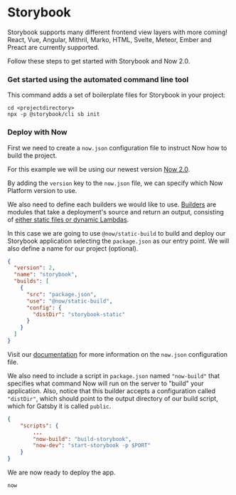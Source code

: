 # Storybook

Storybook supports many different frontend view layers with more coming! React, Vue, Angular, Mithril, Marko, HTML, Svelte, Meteor, Ember and Preact are currently supported. 

Follow these steps to get started with Storybook and Now 2.0.

### Get started using the automated command line tool

This command adds a set of boilerplate files for Storybook in your project:

```
cd <projectdirectory>
npx -p @storybook/cli sb init
```

### Deploy with Now

First we need to create a `now.json` configuration file to instruct Now how to build the project.

For this example we will be using our newest version [Now 2.0](https://zeit.co/now).

By adding the `version` key to the `now.json` file, we can specify which Now Platform version to use.

We also need to define each builders we would like to use. [Builders](https://zeit.co/docs/v2/deployments/builders/overview/) are modules that take a deployment's source and return an output, consisting of [either static files or dynamic Lambdas](https://zeit.co/docs/v2/deployments/builds/#sources-and-outputs).

In this case we are going to use `@now/static-build` to build and deploy our Storybook application selecting the `package.json` as our entry point. We will also define a name for our project (optional).

```json
{
  "version": 2,
  "name": "storybook",
  "builds": [
    {
      "src": "package.json",
      "use": "@now/static-build",
      "config": {
        "distDir": "storybook-static"
      }
    }
  ]
}
```

Visit our [documentation](https://zeit.co/docs/v2/deployments/configuration) for more information on the `now.json` configuration file.

We also need to include a script in `package.json` named `"now-build"` that specifies what command Now will run on the server to "build" your application. Also, notice that this builder accepts a configuration called `"distDir"`, which should point to the output directory of our build script, which for Gatsby it is called `public`.

```json
{
    "scripts": {
        ...
        "now-build": "build-storybook",
        "now-dev": "start-storybook -p $PORT"
    }
}
```

We are now ready to deploy the app.

```
now
```
